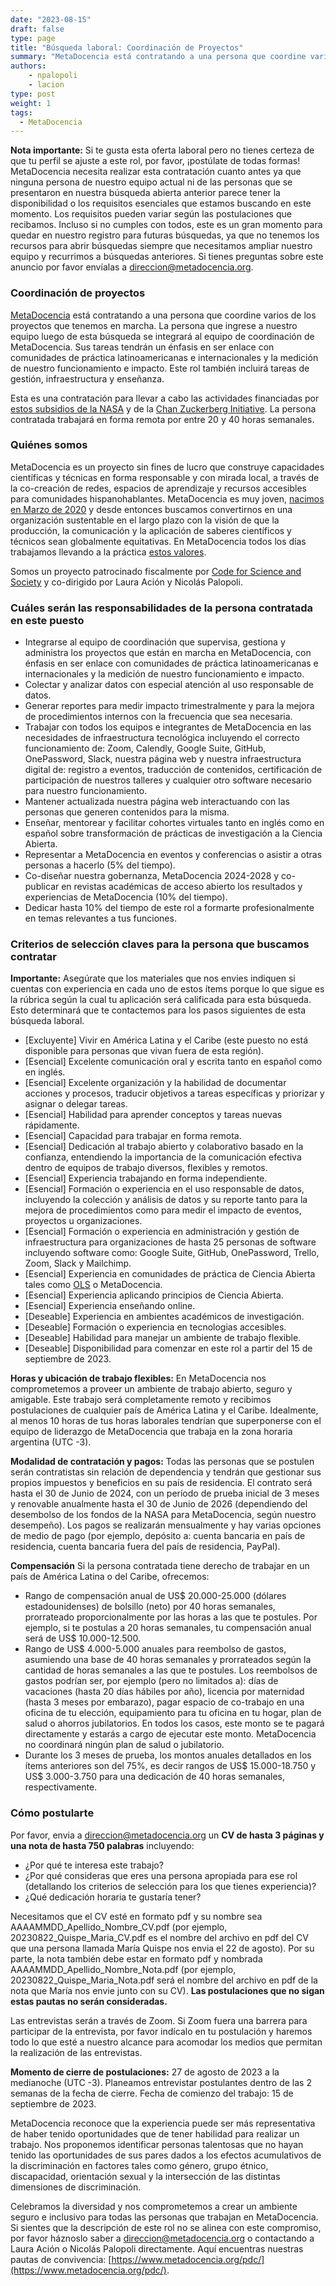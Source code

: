 ```yaml
---
date: "2023-08-15"
draft: false
type: page
title: "Búsqueda laboral: Coordinación de Proyectos"
summary: "MetaDocencia está contratando a una persona que coordine varios de los proyectos que tenemos en marcha."
authors: 
    - npalopoli
    - lacion
type: post
weight: 1
tags: 
  - MetaDocencia
---
```


**Nota importante:** Si te gusta esta oferta laboral pero no tienes certeza de que tu perfil se ajuste a este rol, por favor, ¡postúlate de todas formas! MetaDocencia necesita realizar esta contratación cuanto antes ya que ninguna persona de nuestro equipo actual ni de las personas que se presentaron en nuestra búsqueda abierta anterior parece tener la disponibilidad o los requisitos esenciales que estamos buscando en este momento. Los requisitos pueden variar según las postulaciones que recibamos. Incluso si no cumples con todos, este es un gran momento para quedar en nuestro registro para futuras búsquedas, ya que no tenemos los recursos para abrir búsquedas siempre que necesitamos ampliar nuestro equipo y recurrimos a búsquedas anteriores. Si tienes preguntas sobre este anuncio por favor envíalas a [direccion@metadocencia.org](mailto:direccion@metadocencia.org).

### Coordinación de proyectos
[MetaDocencia](https://www.metadocencia.org/) está contratando a una persona que coordine varios de los proyectos que tenemos en marcha. La persona que ingrese a nuestro equipo luego de esta búsqueda se integrará al equipo de coordinación de MetaDocencia. Sus tareas tendrán un énfasis en ser enlace con comunidades de práctica latinoamericanas e internacionales y la medición de nuestro funcionamiento e impacto. Este rol también incluirá tareas de gestión, infraestructura y enseñanza.

Esta es una contratación para llevar a cabo las actividades financiadas por [estos subsidios de la NASA](https://www.metadocencia.org/post/nasatops10puntos/) y de la [Chan Zuckerberg Initiative](https://www.metadocencia.org/post/infraestructura-nube/). La persona contratada trabajará en forma remota por entre 20 y 40 horas semanales.

### Quiénes somos
MetaDocencia es un proyecto sin fines de lucro que construye capacidades científicas y técnicas en forma responsable y con mirada local, a través de la co-creación de redes, espacios de aprendizaje y recursos accesibles para comunidades hispanohablantes. MetaDocencia es muy joven, [nacimos en Marzo de 2020](https://www.metadocencia.org/post/origenmd/) y desde entonces buscamos convertirnos en una organización sustentable en el largo plazo con la visión de que la producción, la comunicación y la aplicación de saberes científicos y técnicos sean globalmente equitativas. En MetaDocencia todos los días trabajamos llevando a la práctica [estos valores](https://www.metadocencia.org/authors/metadocencia/). 

Somos un proyecto patrocinado fiscalmente por [Code for Science and Society](https://codeforscience.org/) y co-dirigido por Laura Ación y Nicolás Palopoli.

### Cuáles serán las responsabilidades de la persona contratada en este puesto
- Integrarse al equipo de coordinación que supervisa, gestiona y administra los proyectos que están en marcha en MetaDocencia, con énfasis en ser enlace con comunidades de práctica latinoamericanas e internacionales y la medición de nuestro funcionamiento e impacto.
- Colectar y analizar datos con especial atención al uso responsable de datos.
- Generar reportes para medir impacto trimestralmente y para la mejora de procedimientos internos con la frecuencia que sea necesaria.
- Trabajar con todos los equipos e integrantes de MetaDocencia en las necesidades de infraestructura tecnológica incluyendo el correcto funcionamiento de: Zoom, Calendly, Google Suite, GitHub, OnePassword, Slack, nuestra página web y nuestra infraestructura digital de: registro a eventos, traducción de contenidos, certificación de participación de nuestros talleres y cualquier otro software necesario para nuestro funcionamiento.
- Mantener actualizada nuestra página web interactuando con las personas que generen contenidos para la misma.
- Enseñar, mentorear y facilitar cohortes virtuales tanto en inglés como en español sobre transformación de prácticas de investigación a la Ciencia Abierta.
- Representar a MetaDocencia en eventos y conferencias o asistir a otras personas a hacerlo (5% del tiempo).
- Co-diseñar nuestra gobernanza, MetaDocencia 2024-2028 y co-publicar en revistas académicas de acceso abierto los resultados y experiencias de MetaDocencia (10% del tiempo).
- Dedicar hasta 10% del tiempo de este rol a formarte profesionalmente en temas relevantes a tus funciones.

### Criterios de selección claves para la persona que buscamos contratar
**Importante:** Asegúrate que los materiales que nos envies indiquen si cuentas con experiencia en cada uno de estos ítems porque lo que sigue es la rúbrica según la cual tu aplicación será calificada para esta búsqueda. Esto determinará que te contactemos para los pasos siguientes de esta búsqueda laboral. 
- [Excluyente] Vivir en América Latina y el Caribe (este puesto no está disponible para personas que vivan fuera de esta región).
- [Esencial] Excelente comunicación oral y escrita tanto en español como en inglés.
- [Esencial] Excelente organización y la habilidad de documentar acciones y procesos, traducir objetivos a tareas específicas y priorizar y asignar o delegar tareas.
- [Esencial] Habilidad para aprender conceptos y tareas nuevas rápidamente.
- [Esencial] Capacidad para trabajar en forma remota.
- [Esencial] Dedicación al trabajo abierto y colaborativo basado en la confianza, entendiendo la importancia de la comunicación efectiva dentro de equipos de trabajo diversos, flexibles y remotos.
- [Esencial] Experiencia trabajando en forma independiente.
- [Esencial] Formación o experiencia en el uso responsable de datos, incluyendo la colección y análisis de datos y su reporte tanto para la mejora de procedimientos como para medir el impacto de eventos, proyectos u organizaciones.
- [Esencial] Formación o experiencia en administración y gestión de infraestructura para organizaciones de hasta 25 personas de software incluyendo software como: Google Suite, GitHub, OnePassword, Trello, Zoom, Slack y Mailchimp.
- [Esencial] Experiencia en comunidades de práctica de Ciencia Abierta tales como [OLS](https://openlifesci.org/) o MetaDocencia.
- [Esencial] Experiencia aplicando principios de Ciencia Abierta.
- [Esencial] Experiencia enseñando online.
- [Deseable] Experiencia en ambientes académicos de investigación.
- [Deseable] Formación o experiencia en tecnologias accesibles.
- [Deseable] Habilidad para manejar un ambiente de trabajo flexible.
- [Deseable] Disponibilidad para comenzar en este rol a partir del 15 de septiembre de 2023.

**Horas y ubicación de trabajo flexibles:** En MetaDocencia nos comprometemos a proveer un ambiente de trabajo abierto, seguro y amigable. Este trabajo será completamente remoto y recibimos postulaciones de cualquier país de América Latina y el Caribe. Idealmente, al menos 10 horas de tus horas laborales tendrían que superponerse con el equipo de liderazgo de MetaDocencia que trabaja en la zona horaria argentina (UTC -3). 

**Modalidad de contratación y pagos:** Todas las personas que se postulen serán contratistas sin relación de dependencia y tendrán que gestionar sus propios impuestos y beneficios en su país de residencia. El contrato será hasta el 30 de Junio de 2024, con un período de prueba inicial de 3 meses y renovable anualmente hasta el 30 de Junio de 2026 (dependiendo del desembolso de los fondos de la NASA para MetaDocencia, según nuestro desempeño). Los pagos se realizarán mensualmente y hay varias opciones de medio de pago (por ejemplo, depósito a: cuenta bancaria en país de residencia, cuenta bancaria fuera del país de residencia, PayPal).  

**Compensación**
Si la persona contratada tiene derecho de trabajar en un país de América Latina o del Caribe, ofrecemos:
- Rango de compensación anual de US$ 20.000-25.000 (dólares estadounidenses) de bolsillo (neto) por 40 horas semanales, prorrateado proporcionalmente por las horas a las que te postules. Por ejemplo, si te postulas a 20 horas semanales, tu compensación anual será de US$ 10.000-12.500.
- Rango de US$ 4.000-5.000 anuales para reembolso de gastos, asumiendo una base de 40 horas semanales y prorrateados según la cantidad de horas semanales a las que te postules. Los reembolsos de gastos podrían ser, por ejemplo (pero no limitados a): días de vacaciones (hasta 20 días hábiles por año), licencia por maternidad (hasta 3 meses por embarazo), pagar espacio de co-trabajo en una oficina de tu elección, equipamiento para tu oficina en tu hogar, plan de salud o ahorros jubilatorios. En todos los casos, este monto se te pagará directamente y estarás a cargo de ejecutar este monto. MetaDocencia no coordinará ningún plan de salud o jubilatorio.
- Durante los 3 meses de prueba, los montos anuales detallados en los ítems anteriores son del 75%, es decir rangos de US$ 15.000-18.750 y US$ 3.000-3.750 para una dedicación de 40 horas semanales, respectivamente.

### Cómo postularte
Por favor, envia a [direccion@metadocencia.org](mailto:direccion@metadocencia.org) un **CV de hasta 3 páginas y una nota de hasta 750 palabras** incluyendo:
- ¿Por qué te interesa este trabajo?
- ¿Por qué consideras que eres una persona apropiada para ese rol (detallando los criterios de selección para los que tienes experiencia)?
- ¿Qué dedicación horaria te gustaría tener?

Necesitamos que el CV esté en formato pdf y su nombre sea AAAAMMDD_Apellido_Nombre_CV.pdf (por ejemplo, 20230822_Quispe_Maria_CV.pdf es el nombre del archivo en pdf del CV que una persona llamada María Quispe nos envia el 22 de agosto). Por su parte, la nota también debe estar en formato pdf y nombrada AAAAMMDD_Apellido_Nombre_Nota.pdf (por ejemplo, 20230822_Quispe_Maria_Nota.pdf será el nombre del archivo en pdf de la nota que María nos envie junto con su CV). **Las postulaciones que no sigan estas pautas no serán consideradas.**

Las entrevistas serán a través de Zoom. Si Zoom fuera una barrera para participar de la entrevista, por favor indícalo en tu postulación y haremos todo lo que esté a nuestro alcance para acomodar los medios que permitan la realización de las entrevistas.

**Momento de cierre de postulaciones:** 27 de agosto de 2023 a la medianoche (UTC -3).
Planeamos entrevistar postulantes dentro de las 2 semanas de la fecha de cierre.
Fecha de comienzo del trabajo: 15 de septiembre de 2023. 

MetaDocencia reconoce que la experiencia puede ser más representativa de haber tenido oportunidades que de tener habilidad para realizar un trabajo. Nos proponemos identificar personas talentosas que no hayan tenido las oportunidades de sus pares dados a los efectos acumulativos de la discriminación en factores tales como género, grupo étnico, discapacidad, orientación sexual y la intersección de las distintas dimensiones de discriminación.

Celebramos la diversidad y nos comprometemos a crear un ambiente seguro e inclusivo para todas las personas que trabajan en MetaDocencia. Si sientes que la descripción de este rol no se alinea con este compromiso, por favor háznoslo saber a [direccion@metadocencia.org](mailto:direccion@metadocencia.org) o contactando a Laura Ación o Nicolás Palopoli directamente. Aquí encuentras nuestras pautas de convivencia: [https://www.metadocencia.org/pdc/](https://www.metadocencia.org/pdc/).
